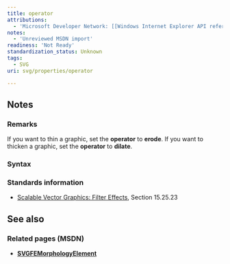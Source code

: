 ```yaml
---
title: operator
attributions:
  - 'Microsoft Developer Network: [[Windows Internet Explorer API reference](http://msdn.microsoft.com/en-us/library/ie/hh828809%28v=vs.85%29.aspx) Article]'
notes:
  - 'Unreviewed MSDN import'
readiness: 'Not Ready'
standardization_status: Unknown
tags:
  - SVG
uri: svg/properties/operator

---
```

## Notes

### Remarks

If you want to thin a graphic, set the **operator** to **erode**. If you want to thicken a graphic, set the **operator** to **dilate**.

### Syntax

### Standards information

-   [Scalable Vector Graphics: Filter Effects](http://go.microsoft.com/fwlink/p/?linkid=226062), Section 15.25.23

## See also

### Related pages (MSDN)

-   [**SVGFEMorphologyElement**](/svg/elements/feMorphology)
